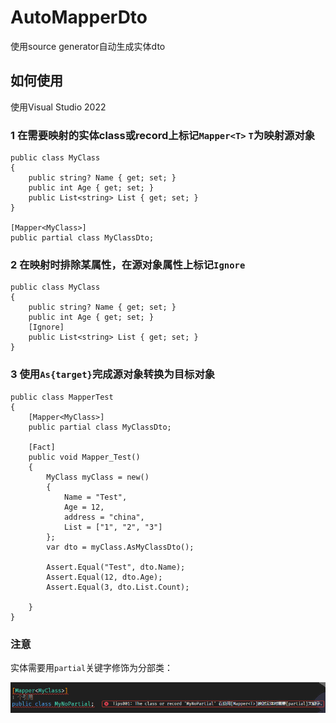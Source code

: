 # AutoMapperDto
使用source generator自动生成实体dto

## 如何使用

使用Visual Studio 2022

### 1 在需要映射的实体class或record上标记`Mapper<T>` `T`为映射源对象

```
public class MyClass
{
    public string? Name { get; set; }
    public int Age { get; set; }
    public List<string> List { get; set; }
}

[Mapper<MyClass>]
public partial class MyClassDto;
```
### 2 在映射时排除某属性，在源对象属性上标记`Ignore`
```
public class MyClass
{
    public string? Name { get; set; }
    public int Age { get; set; }
    [Ignore]
    public List<string> List { get; set; }
}
```
### 3 使用`As{target}`完成源对象转换为目标对象
```
public class MapperTest
{
    [Mapper<MyClass>]
    public partial class MyClassDto;

    [Fact]
    public void Mapper_Test()
    {
        MyClass myClass = new()
        {
            Name = "Test",
            Age = 12,
            address = "china",
            List = ["1", "2", "3"]
        };
        var dto = myClass.AsMyClassDto();

        Assert.Equal("Test", dto.Name);
        Assert.Equal(12, dto.Age);
        Assert.Equal(3, dto.List.Count);

    }
}
```

### 注意

实体需要用`partial`关键字修饰为分部类：

![tips](https://github.com/zhangjundsg/zhangjundsg/blob/main/img/tips.png)

